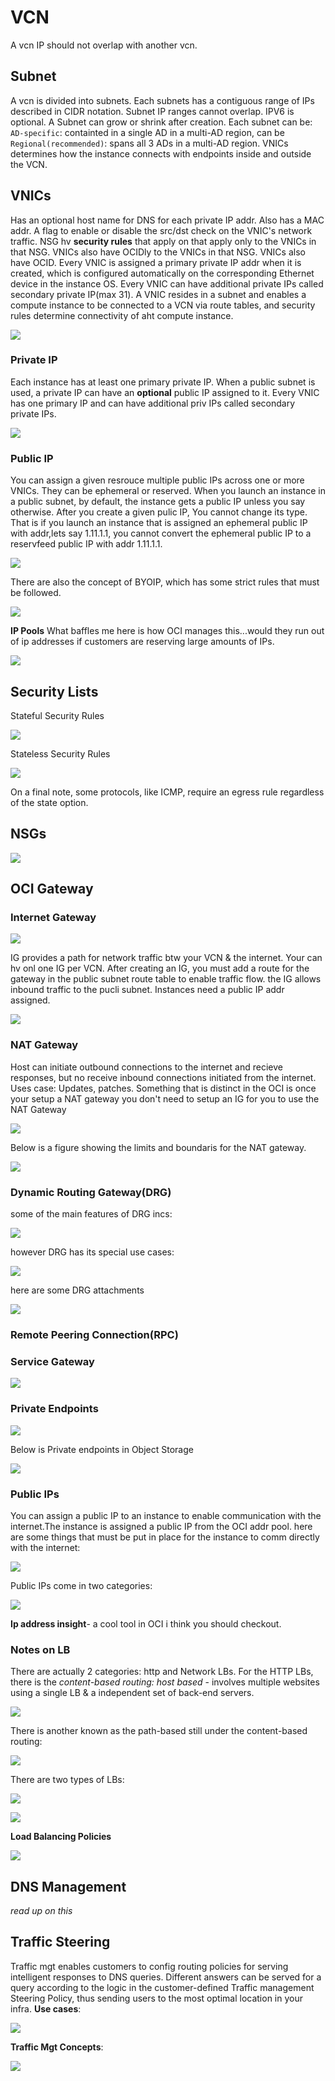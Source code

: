 # VCN
A vcn IP should not overlap with another vcn.

## Subnet
A vcn is divided into subnets. Each subnets has a contiguous range of IPs described in CIDR notation. Subnet IP ranges cannot overlap. IPV6 is optional. A Subnet can grow or shrink after creation. Each subnet can be: `AD-specific`: containted in a single AD in a multi-AD region, can be `Regional(recommended)`: spans all 3 ADs in a multi-AD region.
VNICs determines how the instance connects with endpoints inside and outside the VCN.

## VNICs
Has an optional host name for DNS for each private IP addr. Also has a MAC addr. A flag to enable or disable the src/dst check on the VNIC's network traffic. NSG hv __security rules__ that apply on that apply only to the VNICs in that NSG. VNICs also have OCIDly to the VNICs in that NSG. VNICs also have OCID.
Every VNIC is assigned a primary private IP addr when it is created, which is configured automatically on the corresponding Ethernet device in the instance OS.
Every VNIC can have additional private IPs called secondary private IP(max 31).
A VNIC resides in a subnet and enables a compute instance to be connected to a VCN via route tables, and security rules determine connectivity of aht compute instance.

![](img/ad32.png)

### Private IP
Each instance has at least one primary private IP.
When a public subnet is used, a private IP can have an __optional__ public IP assigned to it.
Every VNIC has one primary IP and can have additional priv IPs called secondary private IPs.

![](img/ad33.png)

### Public IP
You can assign a given resrouce multiple public IPs across one or more VNICs.
They can be ephemeral or reserved.
When you launch an instance in a public subnet, by default, the instance gets a public IP unless you say otherwise.
After you create a given pulic IP, You cannot change its type. That is if you launch an instance that is assigned an ephemeral public IP with addr,lets say 1.11.1.1, you cannot convert the ephemeral public IP to a reservfeed public IP with addr 1.11.1.1.

![](img/ad34.png)

 There are also the concept of BYOIP, which has some strict rules that must be followed.

![](img/ad34.png)

__IP Pools__
What baffles me here is how OCI manages this...would they run out of ip addresses if customers are reserving large amounts of IPs.

![](img/ad37.png)

## Security Lists
Stateful Security Rules

![](img/ad38.png)

Stateless Security Rules

![](img/ad39.png)

On a final note, some protocols, like ICMP, require an egress rule regardless of the state option. 

## NSGs

![](img/ad40.png)

## OCI Gateway

### Internet Gateway
![](img/ad42.png)

IG provides a path for network traffic btw your VCN & the internet. Your can hv onl one IG per VCN. After creating an IG, you must add a route for the gateway in the public subnet route table to enable traffic flow. the IG allows inbound traffic to the pucli subnet. Instances need a public IP addr assigned.


![](img/ad41.png)

### NAT Gateway
Host can initiate outbound connections to the internet and recieve responses, but no receive inbound connections initiated from the internet. Uses case: Updates, patches.
Something that is distinct in the OCI is once your setup a NAT gateway you don't need to setup an IG for you to use the NAT Gateway

![](img/ad43.png)

Below is a figure showing the limits and boundaris for the NAT gateway.

![](img/ad44.png)

### Dynamic Routing Gateway(DRG)
some of the main features of DRG incs:

![](img/ad45.png)

however DRG has its special use cases:

![](img/ad46.png)

here are some DRG attachments

![](img/ad47.png)

### Remote Peering Connection(RPC)

### Service Gateway

![](img/ad49.png)

### Private Endpoints


![](img/ad48.png)

Below is Private endpoints in Object Storage

![](img/ad50.png)

### Public IPs
You can assign a public IP to an instance to enable communication with the internet.The instance is assigned a public IP from the OCI addr pool.
here are some things that must be put in place for the instance to comm directly with the internet:


![](img/ad51.png)

Public IPs come in two categories:


![](img/ad52.png)


__Ip address insight__- a cool tool in OCI i think you should checkout.

### Notes on LB
There are actually 2 categories:
http and Network LBs.
For the HTTP LBs, there is the _content-based routing: host based_ - involves multiple websites using a single LB & a independent set of back-end servers.

![](img/ad53.png)

There is another known as the path-based still under the content-based routing:

![](img/ad54.png)

There are two types of LBs:

![](img/ad55.png)

![](img/ad56.png)


__Load Balancing Policies__ 


![](img/ad57.png)

## DNS Management
_read up on this_

## Traffic Steering
Traffic mgt enables customers to config routing policies for serving intelligent responses to DNS queries.
Different answers can be served for a query according to the logic in the customer-defined Traffic management Steering Policy, thus sending users to the most optimal location in your infra.
__Use cases__:

![](img/ad58.png)


__Traffic Mgt Concepts__:


![](img/ad59.png)